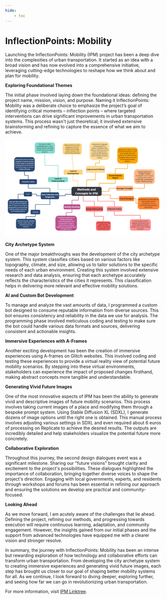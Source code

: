 ```yaml
---
hide:
    - toc
---
```

# InflectionPoints: Mobility

Launching the InflectionPoints: Mobility (IPM) project has been a deep dive into the complexities of urban transportation. It started as an idea with a broad vision and has now evolved into a comprehensive initiative, leveraging cutting-edge technologies to reshape how we think about and plan for mobility.

**Exploring Foundational Themes**

The initial phase involved laying down the foundational ideas: defining the project name, mission, vision, and purpose. Naming it InflectionPoints: Mobility was a deliberate choice to emphasize the project’s goal of identifying critical moments – inflection points – where targeted interventions can drive significant improvements in urban transportation systems. This process wasn't just theoretical; it involved extensive brainstorming and refining to capture the essence of what we aim to achieve.

![](../images/IPM/jorgeDLM_08%20-%20Methods%20and%20concepts.jpg)

**City Archetype System**

One of the major breakthroughs was the development of the city archetype system. This system classifies cities based on various factors like topography, climate, and size, allowing us to tailor solutions to the specific needs of each urban environment. Creating this system involved extensive research and data analysis, ensuring that each archetype accurately reflects the characteristics of the cities it represents. This classification helps in delivering more relevant and effective mobility solutions.

**AI and Custom Bot Development**

To manage and analyze the vast amounts of data, I programmed a custom bot designed to consume reputable information from diverse sources. This bot ensures consistency and reliability in the data we use for analysis. The programming phase involved meticulous coding and testing to make sure the bot could handle various data formats and sources, delivering consistent and actionable insights.

**Immersive Experiences with A-Frames**

Another exciting development has been the creation of immersive experiences using A-frames on Glitch websites. This involved coding and testing these experiences to provide a virtual reality view of potential future mobility scenarios. By stepping into these virtual environments, stakeholders can experience the impact of proposed changes firsthand, making abstract concepts more tangible and understandable.

**Generating Vivid Future Images**

One of the most innovative aspects of IPM has been the ability to generate vivid and descriptive images of future mobility scenarios. This process involves taking current images of a place and modifying them through a bespoke prompt system. Using Stable Diffusion XL (SDXL), I generate dozens of image options until the right one is obtained. This manual process involves adjusting various settings in SDXL and even required about 6 euros of processing on Replicate to achieve the desired results. The outputs are incredibly detailed and help stakeholders visualize the potential future more concretely.

**Collaborative Exploration**

Throughout this journey, the second design dialogues event was a significant milestone. Sharing our "future visions" brought clarity and excitement to the project's possibilities. These dialogues highlighted the importance of collaboration, bringing together diverse voices to shape the project's direction. Engaging with local governments, experts, and residents through workshops and forums has been essential in refining our approach and ensuring the solutions we develop are practical and community-focused.

**Looking Ahead**

As we move forward, I am acutely aware of the challenges that lie ahead. Defining the project, refining our methods, and progressing towards execution will require continuous learning, adaptation, and community engagement. However, the insights gained from our initial phases and the support from advanced technologies have equipped me with a clearer vision and stronger resolve.

In summary, the journey with InflectionPoints: Mobility has been an intense but rewarding exploration of how technology and collaborative efforts can transform urban transportation. From developing the city archetype system to creating immersive experiences and generating vivid future images, each step has brought us closer to our goal of shaping better mobility systems for all. As we continue, I look forward to diving deeper, exploring further, and seeing how far we can go in revolutionizing urban transportation.

For more information, visit [IPM Linktree](https://linktr.ee/InflectionPoints).